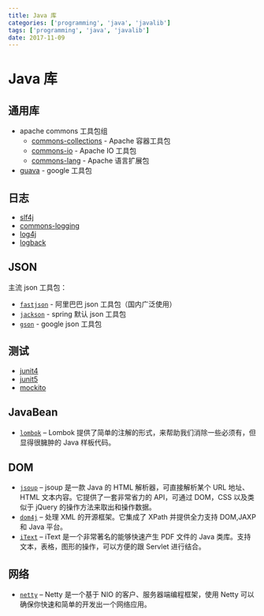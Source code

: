 ```yaml
---
title: Java 库
categories: ['programming', 'java', 'javalib']
tags: ['programming', 'java', 'javalib']
date: 2017-11-09
---
```


# Java 库

## 通用库

- apache commons 工具包组
  - [commons-collections](https://commons.apache.org/proper/commons-collections/) - Apache 容器工具包
  - [commons-io](https://commons.apache.org/proper/commons-io) - Apache IO 工具包
  - [commons-lang](https://commons.apache.org/proper/commons-lang/) - Apache 语言扩展包
- [guava](https://github.com/google/guava) - google 工具包

## 日志

- [slf4j](http://www.slf4j.org/)
- [commons-logging](http://commons.apache.org/proper/commons-logging/)
- [log4j](http://logging.apache.org/log4j/2.x/)
- [logback](http://logback.qos.ch/)

## JSON

主流 json 工具包：

- [`fastjson`](https://github.com/alibaba/fastjson) - 阿里巴巴 json 工具包（国内广泛使用）
- [`jackson`](http://wiki.fasterxml.com/JacksonHome) - spring 默认 json 工具包
- [`gson`](https://github.com/google/gson) - google json 工具包

## 测试

- [junit4](https://github.com/junit-team/junit4)
- [junit5](https://github.com/junit-team/junit5)
- [mockito](https://github.com/mockito/mockito)

## JavaBean

- [`lombok`](https://projectlombok.org/) – Lombok 提供了简单的注解的形式，来帮助我们消除一些必须有，但显得很臃肿的 Java 样板代码。

## DOM

- [`jsoup`](https://jsoup.org/) – jsoup 是一款 Java 的 HTML 解析器，可直接解析某个 URL 地址、HTML 文本内容。它提供了一套非常省力的 API，可通过 DOM，CSS 以及类似于 jQuery 的操作方法来取出和操作数据。
- [`dom4j`](https://github.com/dom4j/dom4j) – 处理 XML 的开源框架。它集成了 XPath 并提供全力支持 DOM,JAXP 和 Java 平台。
- [`iText`](https://itextpdf.com/en) – iText 是一个非常著名的能够快速产生 PDF 文件的 Java 类库。支持文本，表格，图形的操作，可以方便的跟 Servlet 进行结合。

## 网络

- [`netty`](http://netty.io/) – Netty 是一个基于 NIO 的客户、服务器端编程框架，使用 Netty 可以确保你快速和简单的开发出一个网络应用。
